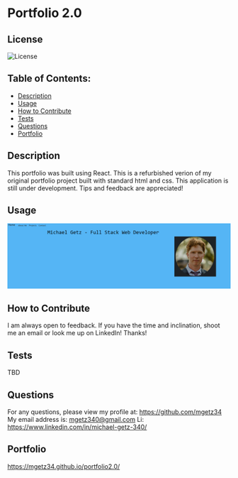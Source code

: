 # Portfolio 2.0

## License

![License](https://img.shields.io/badge/license-MIT-green)

## Table of Contents:

- [Description](#description)
- [Usage](#usage)
- [How to Contribute](#contribute)
- [Tests](#tests)
- [Questions](#questions)
- [Portfolio](#portfolio)

## Description

This portfolio was built using React. This is a refurbished verion of my original portfolio project built with standard html and css. This application is still under development. Tips and feedback are appreciated!

## Usage

![home screen](./client/src/images/Screenshot%202023-01-13%20224227.png)

## How to Contribute

I am always open to feedback. If you have the time and inclination, shoot me an email or look me up on LinkedIn! Thanks!

## Tests

TBD

## Questions

For any questions, please view my profile at: https://github.com/mgetz34
My email address is: mgetz340@gmail.com
Li: https://www.linkedin.com/in/michael-getz-340/

## Portfolio

https://mgetz34.github.io/portfolio2.0/
